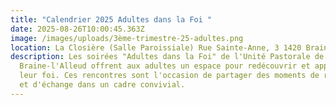 ```yaml
---
title: "Calendrier 2025 Adultes dans la Foi "
date: 2025-08-26T10:00:45.363Z
image: /images/uploads/3ème-trimestre-25-adultes.png
location: La Closière (Salle Paroissiale) Rue Sainte-Anne, 3 1420 Braine-L'Alleud
description: Les soirées "Adultes dans la Foi" de l'Unité Pastorale de
  Braine-l'Alleud offrent aux adultes un espace pour redécouvrir et approfondir
  leur foi. Ces rencontres sont l'occasion de partager des moments de réflexion
  et d'échange dans un cadre convivial.
---
```

